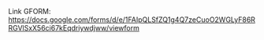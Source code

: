 Link GFORM:
https://docs.google.com/forms/d/e/1FAIpQLSfZQ1g4Q7zeCuoO2WGLyF86RRGVlSxX56ci67kEqdriywdjww/viewform
